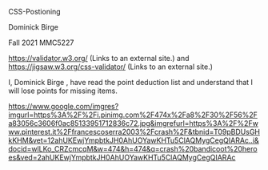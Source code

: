CSS-Postioning

Dominick Birge

Fall 2021 MMC5227

https://validator.w3.org/ (Links to an external site.) and https://jigsaw.w3.org/css-validator/ (Links to an external site.)

I, Dominick Birge , have read the point deduction list and understand that I will lose points for missing items.

https://www.google.com/imgres?imgurl=https%3A%2F%2Fi.pinimg.com%2F474x%2Fa8%2F30%2F56%2Fa83056c3606f0ac85133951712836c72.jpg&imgrefurl=https%3A%2F%2Fwww.pinterest.it%2Ffrancescoserra2003%2Fcrash%2F&tbnid=T09pBDUsGHkKHM&vet=12ahUKEwjYmpbtkJH0AhUOYawKHTu5ClAQMygCegQIARAc..i&docid=wlLKo_CRZcmcqM&w=474&h=474&q=crash%20bandicoot%20heroes&ved=2ahUKEwjYmpbtkJH0AhUOYawKHTu5ClAQMygCegQIARAc